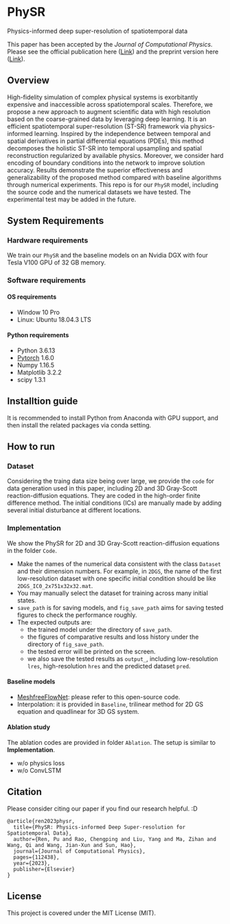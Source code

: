 # PhySR

Physics-informed deep super-resolution of spatiotemporal data

This paper has been accepted by the *Journal of Computational Physics*. Please see the official publication here ([Link](https://www.sciencedirect.com/science/article/pii/S0021999123005338?casa_token=VkF7g2e9Q8sAAAAA:uJ04SY6xXHeAq7sTfQ4my4kLUankf9SvvMj7MQzA8Ou87wnXXhieuUCTtZRWPvf8Z7BUeukX6Aci)) and the preprint version here ([Link](https://arxiv.org/abs/2208.01462)).

## Overview

High-fidelity simulation of complex physical systems is exorbitantly expensive and inaccessible across spatiotemporal scales. Therefore, we propose a new approach to augment scientific data with high resolution based on the coarse-grained data by leveraging deep learning. It is an efficient spatiotemporal super-resolution (ST-SR) framework via physics-informed learning. Inspired by the independence between temporal and spatial derivatives in partial differential equations (PDEs), this method decomposes the holistic ST-SR into temporal upsampling and spatial reconstruction regularized by available physics. Moreover, we consider hard encoding of boundary conditions into the network to improve solution accuracy. Results demonstrate the superior effectiveness and generalizability of the proposed method compared with baseline algorithms through numerical experiments. This repo is for our ``PhySR`` model, including the source code and the numerical datasets we have tested. The experimental test may be added in the future.

## System Requirements

### Hardware requirements

We train our ``PhySR`` and the baseline models on an Nvidia DGX with four Tesla V100 GPU of 32 GB memory. 

### Software requirements

#### OS requirements
 
 - Window 10 Pro
 - Linux: Ubuntu 18.04.3 LTS

#### Python requirements

- Python 3.6.13
- [Pytorch](https://pytorch.org/) 1.6.0
- Numpy 1.16.5
- Matplotlib 3.2.2
- scipy 1.3.1

## Installtion guide

It is recommended to install Python from Anaconda with GPU support, and then install the related packages via conda setting.  

## How to run

### Dataset

Considering the traing data size being over large, we provide the ```code``` for data generation used in this paper, including 2D and 3D Gray-Scott reaction-diffusion equations. They are coded in the high-order finite difference method. The initial conditions (ICs) are manually made by adding several initial disturbance at different locations. 

### Implementation

We show the PhySR for 2D and 3D Gray-Scott reaction-diffusion equations in the folder ```Code```. 

- Make the names of the numerical data consistent with the class ```Dataset``` and their dimension numbers. For example, in ```2DGS```, the name of the first low-resolution dataset with one specific initial condition should be like ```2DGS_IC0_2x751x32x32.mat```.
- You may manually select the dataset for training across many initial states.
- ```save_path``` is for saving models, and ```fig_save_path``` aims for saving tested figures to check the performance roughly.
- The expected outputs are: 
	- the trained model under the directory of ```save_path```.  
	- the figures of comparative results and loss history under the directory of ```fig_save_path```.
	- the tested error will be printed on the screen.
	- we also save the tested results as ```output_```, including low-resolution ```lres```, high-resolution ```hres``` and the predicted dataset ```pred```.

#### Baseline models
- [MeshfreeFlowNet](https://github.com/maxjiang93/space_time_pde): please refer to this open-source code.
- Interpolation: it is provided in ```Baseline```, trilinear method for 2D GS equation and quadlinear for 3D GS system.

#### Ablation study

The ablation codes are provided in folder ```Ablation```. The setup is similar to **Implementation**.
- w/o physics loss
- w/o ConvLSTM

## Citation

Please consider citing our paper if you find our research helpful. :D

```
@article{ren2023physr,
  title={PhySR: Physics-informed Deep Super-resolution for Spatiotemporal Data},
  author={Ren, Pu and Rao, Chengping and Liu, Yang and Ma, Zihan and Wang, Qi and Wang, Jian-Xun and Sun, Hao},
  journal={Journal of Computational Physics},
  pages={112438},
  year={2023},
  publisher={Elsevier}
}
```

## License

This project is covered under the MIT License (MIT).
